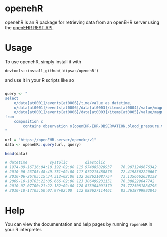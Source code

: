 # openehR
openehR is an R package for retrieving data from an openEHR server using the
[openEHR REST API](https://specifications.openehr.org/releases/ITS-REST/Release-1.0.1/). 

# Usage
To use openehR, simply install it with 

```
devtools::install_github('dipsas/openehR')
```

and use it in your R scripts like so

```R

query <- "
select
    o/data[at0001]/events[at0006]/time/value as datetime,
    o/data[at0001]/events[at0006]/data[at0003]/items[at0004]/value/magnitude AS systolic,
    o/data[at0001]/events[at0006]/data[at0003]/items[at0005]/value/magnitude AS diastolic
from
    composition c
        contains observation o[openEHR-EHR-OBSERVATION.blood_pressure.v1]
"

url = "https://openEHR-server/openehr/v1" 
data <- openehR::query(url, query)

head(data)

# datetime			systolic		diastolic
# 1974-09-16T16:04:10.192+02:00	115.974085828937	76.9071249676342
# 2010-06-23T05:48:49.751+02:00	117.079215488876	72.4198362220667
# 2010-06-26T05:15:34.312+02:00	132.302621087754	73.1356662638138
# 2009-10-10T03:22:05.666+02:00	123.306499231151	76.388229647742
# 2010-07-07T00:21:22.182+02:00	128.873904091379	75.7725081884796
# 2010-10-17T05:50:07.97+02:00	112.089627114461	83.3618799992845

```

# Help
You can view the documentation and help pages by running `?openehR` in your R
interpreter.


